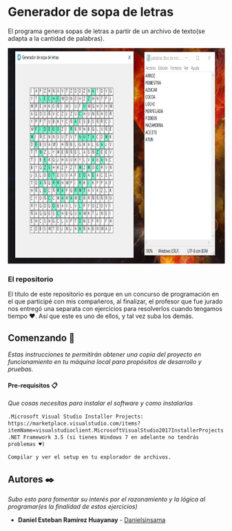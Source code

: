 # Generador de sopa de letras
El programa genera sopas de letras a partir de un archivo de texto(se adapta a la cantidad de palabras).
<p align="left">
  <img src="https://github.com/Danielsinsama/Ejercicio-Maraton-B/blob/master/sreenshot.png" width="1000" height="500"/>
</p>

### El repositorio
El título de este repositorio es porque en un concurso de programación en el que participé con mis compañeros, al finalizar, el profesor que fue jurado nos entregó una separata con ejercicios para resolverlos cuando tengamos tiempo ♥.
Así que este es uno de ellos, y tal vez suba los demás.

## Comenzando 🚀

_Estas instrucciones te permitirán obtener una copia del proyecto en funcionamiento en tu máquina local para propósitos de desarrollo y pruebas._

#### Pre-requisitos 📋

_Que cosas necesitas para instalar el software y como instalarlas_

```
.Microsoft Visual Studio Installer Projects: https://marketplace.visualstudio.com/items?itemName=visualstudioclient.MicrosoftVisualStudio2017InstallerProjects
.NET Framework 3.5 (si tienes Windows 7 en adelante no tendrás  problemas ♥)
```
```
Compilar y ver el setup en tu explorador de archivos.
```
## Autores ✒️

_Subo esto para fomentar su interés por el razonamiento y la lógica al programar(es la finalidad de estos ejercicios)_

* **Daniel Esteban Ramírez Huayanay** - [Danielsinsama](https://github.com/Danielsinsama)

